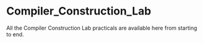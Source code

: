 # Compiler_Construction_Lab
All the Compiler Construction Lab practicals are available here from starting to end.
